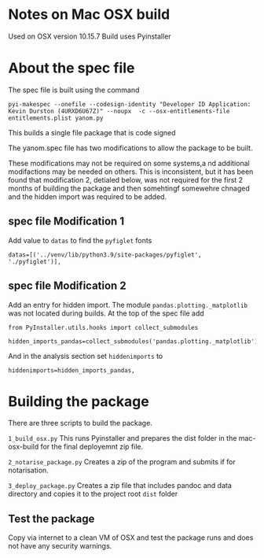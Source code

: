 # Notes on Mac OSX build

Used on OSX version 10.15.7
Build uses Pyinstaller

# About the spec file
The spec file is built using the command 
```
pyi-makespec --onefile --codesign-identity "Developer ID Application: Kevin Durston (4URXD6U67Z)" --noupx  -c --osx-entitlements-file entitlements.plist yanom.py
```

This builds a single file package that is code signed

The yanom.spec file has two modifications to allow the package to be built.

These modifications may not be required on some systems,a nd additional modifactions may be needed on others.  This is inconsistent, but it has been found that modification 2, detialed below, was not required for the first 2 months of building the package and then somehtingf somewehre chnaged and the hidden import was required to be added.

## spec file Modification 1

Add value to `datas` to find the `pyfiglet` fonts

```
datas=[('../venv/lib/python3.9/site-packages/pyfiglet', './pyfiglet')],
```

## spec file Modification 2
Add an entry for hidden import.  The module `pandas.plotting._matplotlib` was not located during builds.
At the top of the spec file add

```
from PyInstaller.utils.hooks import collect_submodules

hidden_imports_pandas=collect_submodules('pandas.plotting._matplotlib')
```

And in the analysis section set `hiddenimports` to

```
hiddenimports=hidden_imports_pandas,
```

# Building the package
There are three scripts to build the package.

`1_build_osx.py` This runs Pyinstaller and prepares the dist folder in the mac-osx-build for the final deployemnt zip file.

`2_notarise_package.py`  Creates a zip of the program and submits if for notarisation.  

`3_deploy_package.py` Creates a zip file that includes pandoc and data directory and copies it to the project root `dist` folder

## Test the package
Copy via internet to a clean VM of OSX and test the package runs and does not have any security warnings.




